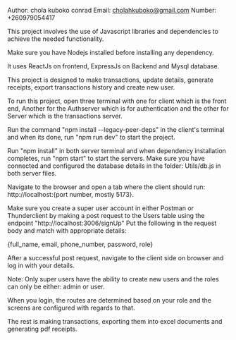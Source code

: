 Author: chola kuboko conrad
Email:  cholahkuboko@gmail.com
Number: +260979054417


This project involves the use of Javascript libraries and dependencies to achieve the needed functionality.

Make sure you have Nodejs installed  before installing any dependency.

It uses ReactJs on frontend, ExpressJs on Backend and Mysql database.

This project is designed to make transactions, update details, generate receipts, export transactions history and create new user.

To run this project, open three terminal with one for client which is the front end, Another for the
Authserver which is for authentication and the other for Server which is the transactions server.

Run the command "npm install --legacy-peer-deps" in the client's terminal and when its done, run "npm run dev"
to start the project.

Run "npm install" in both server terminal and when dependency installation completes, run "npm start"
to start the servers. Make sure you have connected and configured the database details in the folder:
Utils/db.js in both server files.

Navigate to the browser and open a tab where the client should run: http://localhost:{port number, mostly 5173}.

Make sure you create a super user account in either Postman or Thunderclient by making a post request to the Users table using the endpoint "http://localhost:3006/signUp"
Put the following in the request body and match with appropriate details:

{full_name, email, phone_number, password, role}

After a successful post request, navigate to the client side on browser and log in with  your details.

Note: Only super users have the ability to create new users and the roles can only be either: admin or user.

When you login, the routes are determined based on your role and the screens are configured with regards to that.

The rest is making transactions, exporting them into excel documents and generating pdf receipts.
